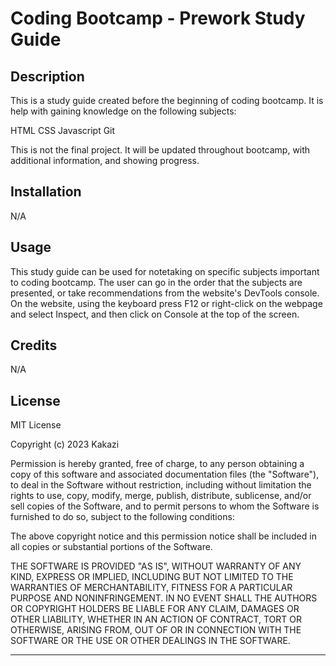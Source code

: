 # Coding Bootcamp - Prework Study Guide

## Description

This is a study guide created before the beginning of coding bootcamp. 
It is help with gaining knowledge  on the following subjects:

HTML
CSS
Javascript
Git

This is not the final project. It will be updated throughout bootcamp, 
with additional information, and showing progress.


## Installation

N/A

## Usage

This study guide can be used for notetaking on specific subjects important to 
coding bootcamp. The user can go in the order that the subjects are presented, 
or take recommendations from the  website's DevTools console. On the website, 
using the keyboard press F12 or right-click on the webpage and select Inspect,
and then click on Console at the top of the screen.

## Credits

N/A

## License

MIT License

Copyright (c) 2023 Kakazi

Permission is hereby granted, free of charge, to any person obtaining a copy
of this software and associated documentation files (the "Software"), to deal
in the Software without restriction, including without limitation the rights
to use, copy, modify, merge, publish, distribute, sublicense, and/or sell
copies of the Software, and to permit persons to whom the Software is
furnished to do so, subject to the following conditions:

The above copyright notice and this permission notice shall be included in all
copies or substantial portions of the Software.

THE SOFTWARE IS PROVIDED "AS IS", WITHOUT WARRANTY OF ANY KIND, EXPRESS OR
IMPLIED, INCLUDING BUT NOT LIMITED TO THE WARRANTIES OF MERCHANTABILITY,
FITNESS FOR A PARTICULAR PURPOSE AND NONINFRINGEMENT. IN NO EVENT SHALL THE
AUTHORS OR COPYRIGHT HOLDERS BE LIABLE FOR ANY CLAIM, DAMAGES OR OTHER
LIABILITY, WHETHER IN AN ACTION OF CONTRACT, TORT OR OTHERWISE, ARISING FROM,
OUT OF OR IN CONNECTION WITH THE SOFTWARE OR THE USE OR OTHER DEALINGS IN THE
SOFTWARE.


---
